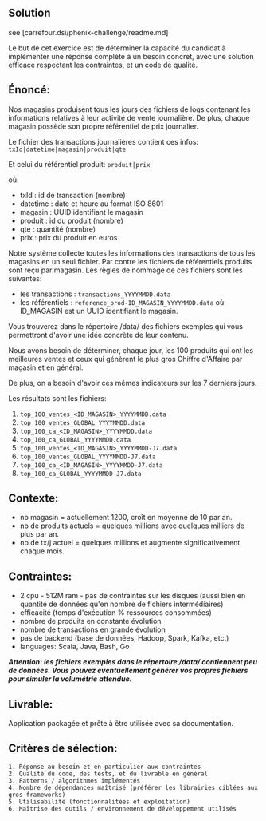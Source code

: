 Solution
---------
see [carrefour.dsi/phenix-challenge/readme.md]






Le but de cet exercice est de déterminer la capacité du candidat à implémenter une réponse complète à un besoin concret, avec une solution efficace respectant les contraintes, et un code de qualité. 


Énoncé:
--------

Nos magasins produisent tous les jours des fichiers de logs contenant les informations relatives à leur activité de vente journalière. De plus, chaque magasin possède son propre référentiel de prix journalier.


Le fichier des transactions journalières contient ces infos: `txId|datetime|magasin|produit|qte`
 
Et celui du référentiel produit: `produit|prix`

où:
 - txId : id de transaction (nombre)
 - datetime : date et heure au format ISO 8601
 - magasin : UUID identifiant le magasin
 - produit : id du produit (nombre)
 - qte : quantité (nombre)
 - prix : prix du produit en euros

Notre système collecte toutes les informations des transactions de tous les magasins en un seul fichier.
Par contre les fichiers de référentiels produits sont reçu par magasin.
Les règles de nommage de ces fichiers sont les suivantes:

- les transactions : `transactions_YYYYMMDD.data`
- les référentiels : `reference_prod-ID_MAGASIN_YYYYMMDD.data` où ID_MAGASIN est un UUID identifiant le magasin.

Vous trouverez dans le répertoire /data/ des fichiers exemples qui vous permettront d'avoir une idée concrète de leur contenu.

Nous avons besoin de déterminer, chaque jour, les 100 produits qui ont les meilleures ventes et ceux qui génèrent le plus gros Chiffre d'Affaire par magasin et en général.

De plus, on a besoin d'avoir ces mêmes indicateurs sur les 7 derniers jours.

Les résultats sont les fichiers:
	
1. `top_100_ventes_<ID_MAGASIN>_YYYYMMDD.data` 
2. `top_100_ventes_GLOBAL_YYYYMMDD.data`
3. `top_100_ca_<ID_MAGASIN>_YYYYMMDD.data`
4. `top_100_ca_GLOBAL_YYYYMMDD.data`
5. `top_100_ventes_<ID_MAGASIN>_YYYYMMDD-J7.data` 
6. `top_100_ventes_GLOBAL_YYYYMMDD-J7.data`
7. `top_100_ca_<ID_MAGASIN>_YYYYMMDD-J7.data`
8. `top_100_ca_GLOBAL_YYYYMMDD-J7.data`

Contexte:
---------
	
* nb magasin = actuellement 1200, croît en moyenne de 10 par an.
* nb de produits actuels = quelques millions avec quelques milliers de plus par an.
* nb de tx/j actuel = quelques millions et augmente significativement chaque mois.

Contraintes:
------------

* 2 cpu - 512M ram - pas de contraintes sur les disques (aussi bien en quantité de données qu'en nombre de fichiers intermédiaires)
* efficacité (temps d'exécution % ressources consommées)
* nombre de produits en constante évolution
* nombre de transactions en grande évolution
* pas de backend (base de données, Hadoop, Spark, Kafka, etc.)
* languages: Scala, Java, Bash, Go

**_Attention: les fichiers exemples dans le répertoire /data/ contiennent peu de données. Vous pouvez éventuellement générer vos propres fichiers pour simuler la volumétrie attendue._**

Livrable:
----------

Application packagée et prête à être utilisée avec sa documentation.


Critères de sélection:
----------------------

	1. Réponse au besoin et en particulier aux contraintes
	2. Qualité du code, des tests, et du livrable en général
	3. Patterns / algorithmes implémentés
	4. Nombre de dépendances maîtrisé (préférer les librairies ciblées aux gros frameworks)
	5. Utilisabilité (fonctionnalitées et exploitation)
	6. Maîtrise des outils / environnement de développement utilisés

